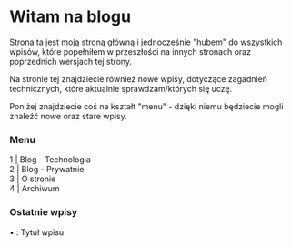 # Witam na blogu  
Strona ta jest moją stroną główną i jednocześnie "hubem" do wszystkich wpisów, które popełniłem w przeszłości na innych stronach oraz poprzednich wersjach tej strony.  
  
Na stronie tej znajdziecie również nowe wpisy, dotyczące zagadnień technicznych, które aktualnie sprawdzam/których się uczę.  

Poniżej znajdziecie coś na kształt "menu" - dzięki niemu będziecie mogli znaleźć nowe oraz stare wpisy.  

### Menu  
1 | Blog - Technologia  
2 | Blog - Prywatnie  
3 | O stronie  
4 | Archiwum  

 ### Ostatnie wpisy  
 • : Tytuł wpisu